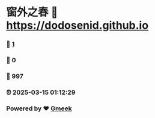 # 窗外之春 :link: https://dodosenid.github.io 
### :page_facing_up: [1](https://dodosenid.github.io/tag.html) 
### :speech_balloon: 0 
### :hibiscus: 997 
### :alarm_clock: 2025-03-15 01:12:29 
### Powered by :heart: [Gmeek](https://github.com/Meekdai/Gmeek)
